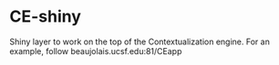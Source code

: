 CE-shiny
========

Shiny layer to work on the top of the Contextualization engine. For an example, follow beaujolais.ucsf.edu:81/CEapp
